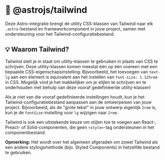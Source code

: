 # 🚀 @astrojs/tailwind

Deze Astro-integratie brengt de utility CSS-klassen van Tailwind naar elk `.astro`-bestand en frameworkcomponent in jouw project, samen met ondersteuning voor het Tailwind-configuratiebestand.

## 💡 Waarom Tailwind?

Tailwind stelt je in staat om utility-klassen te gebruiken in plaats van CSS te schrijven. Deze utility-klassen komen meestal één op één overeen met een bepaalde CSS-eigenschapsinstelling. Bijvoorbeeld, het toevoegen van `text-lg` aan een element is equivalent aan het instellen van `font-size: 1.125rem` in CSS. Mogelijk vind je het makkelijker om je stijlen te schrijven en te onderhouden met behulp van deze vooraf gedefinieerde utility-klassen!

Als je niet van die vooraf gedefinieerde instellingen houdt, kun je het Tailwind-configuratiebestand aanpassen aan de ontwerpeisen van jouw project. Bijvoorbeeld, als de "grote tekst" in jouw ontwerp eigenlijk `2rem` is, kun je de `fontSize`-instelling voor `lg` wijzigen naar `2rem`.

Tailwind is ook een uitstekende keuze om stijlen toe te voegen aan React-, Preact- of Solid-componenten, die geen `<style>`-tag ondersteunen in het componentbestand.

**Opmerking:** Het wordt over het algemeen afgeraden om zowel Tailwind als een andere stylingsmethode (bijv. Styled Components) in hetzelfde bestand te gebruiken.
